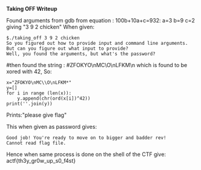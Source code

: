 **Taking OFF Writeup**

Found arguments from gdb from equation :
100b+10a+c=932:
a=3
b=9
c=2
giving "3 9 2 chicken"
When given:
```
$./taking_off 3 9 2 chicken
So you figured out how to provide input and command line arguments.
But can you figure out what input to provide?
Well, you found the arguments, but what's the password?
```

#then found the string :
#ZFOKYO\nMC\\O\nLFKM\n which is found to be xored with 42,
So:
```
x="ZFOKYO\nMC\\O\nLFKM*"
y=[]
for i in range (len(x)):
	y.append(chr(ord(x[i])^42))
print(''.join(y))
```
Prints:"please give flag"

This when given as password gives:
```
Good job! You're ready to move on to bigger and badder rev!
Cannot read flag file.
```
Hence when same process is done on the shell of the CTF give:
actf{th3y_gr0w_up_s0_f4st}
